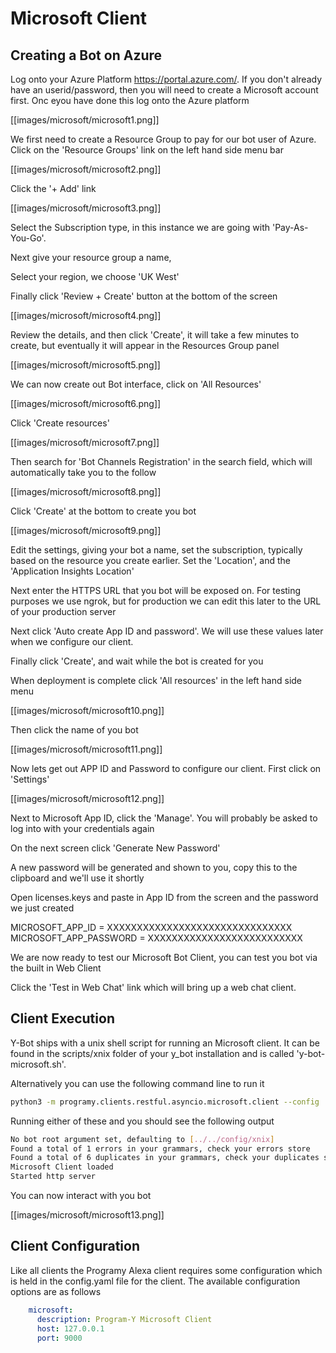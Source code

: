 # Microsoft Client

## Creating a Bot on Azure

Log onto your Azure Platform https://portal.azure.com/. If you don't already have an userid/password, then you
will need to create a Microsoft account first. Onc eyou have done this log onto the Azure platform

[[images/microsoft/microsoft1.png]]

We first need to create a Resource Group to pay for our bot user of Azure. Click on the 'Resource Groups'
link on the left hand side menu bar

[[images/microsoft/microsoft2.png]]

Click the '+ Add' link

[[images/microsoft/microsoft3.png]]

Select the Subscription type, in this instance we are going with 'Pay-As-You-Go'. 

Next give your resource group a name, 

Select your region, we choose 'UK West'

Finally click 'Review + Create' button at the bottom of the screen
  
[[images/microsoft/microsoft4.png]]

Review the details, and then click 'Create', it will take a few minutes to create, 
but eventually it will appear in the Resources Group panel

[[images/microsoft/microsoft5.png]]

We can now create out Bot interface, click on 'All Resources'

[[images/microsoft/microsoft6.png]]

Click 'Create resources'

[[images/microsoft/microsoft7.png]]

Then search for 'Bot Channels Registration' in the search field, which will automatically take you to the follow

[[images/microsoft/microsoft8.png]]

Click 'Create' at the bottom to create you bot

[[images/microsoft/microsoft9.png]]

Edit the settings, giving your bot a name, set the subscription, typically based on the resource you create earlier.
Set the 'Location', and the 'Application Insights Location'

Next enter the HTTPS URL that you bot will be exposed on. For testing purposes we use ngrok, but for
production we can edit this later to the URL of your production server

Next click 'Auto create App ID and password'. We will use these values later when we configure our client.

Finally click 'Create', and wait while the bot is created for you

When deployment is complete click 'All resources' in the left hand side menu

[[images/microsoft/microsoft10.png]]

Then click the name of you bot

[[images/microsoft/microsoft11.png]]

Now lets get out APP ID and Password to configure our client. First click on 'Settings'

[[images/microsoft/microsoft12.png]]

Next to Microsoft App ID, click the 'Manage'. You will probably be asked to log into with your credentials again

On the next screen click 'Generate New Password'

A new password will be generated and shown to you, copy this to the clipboard and we'll use it shortly

Open licenses.keys and paste in App ID from the screen and the password we just created

MICROSOFT_APP_ID = XXXXXXXXXXXXXXXXXXXXXXXXXXXXXXX
MICROSOFT_APP_PASSWORD = XXXXXXXXXXXXXXXXXXXXXXXXXX

We are now ready to test our Microsoft Bot Client, you can test you bot via the built in Web Client

Click the 'Test in Web Chat' link which will bring up a web chat client. 


## Client Execution
Y-Bot ships with a unix shell script for running an Microsoft client. It can be found in the scripts/xnix folder 
of your y_bot installation and is called 'y-bot-microsoft.sh'.

Alternatively you can use the following command line to run it

```bash
python3 -m programy.clients.restful.asyncio.microsoft.client --config ../../config/xnix/config.microsoft.yaml --cformat yaml --logging ../../config/xnix/logging.yaml
```

Running either of these and you should see the following output

```bash
No bot root argument set, defaulting to [../../config/xnix]
Found a total of 1 errors in your grammars, check your errors store
Found a total of 6 duplicates in your grammars, check your duplicates store
Microsoft Client loaded
Started http server
```

You can now interact with you bot

[[images/microsoft/microsoft13.png]]

## Client Configuration
Like all clients the Programy Alexa client requires some configuration which is held in the config.yaml file for the client.
The available configuration options are as follows

```yaml
    microsoft:
      description: Program-Y Microsoft Client
      host: 127.0.0.1
      port: 9000
```

